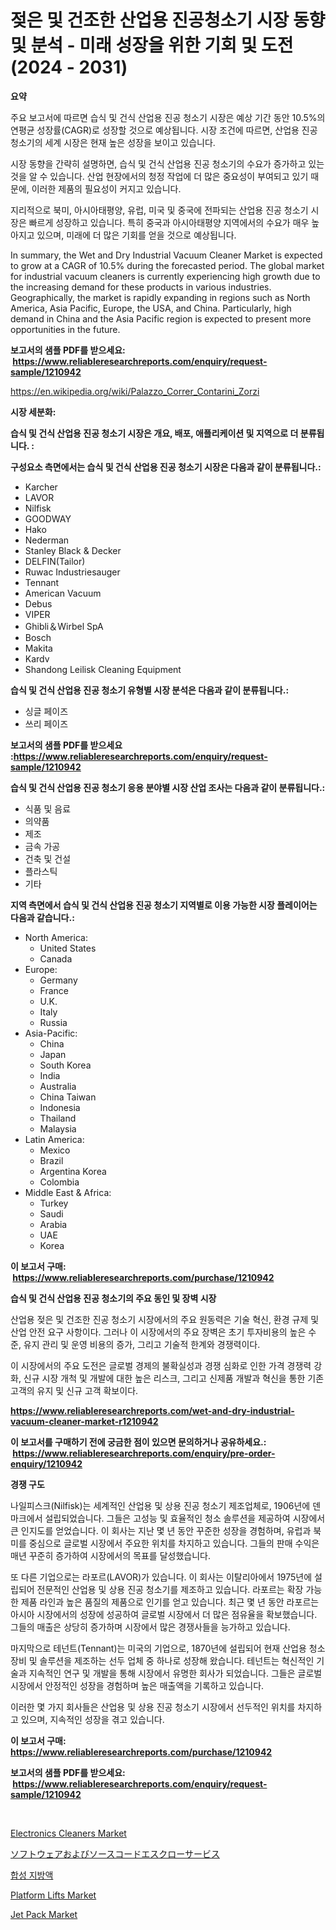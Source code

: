 <p><h1>젖은 및 건조한 산업용 진공청소기 시장 동향 및 분석 - 미래 성장을 위한 기회 및 도전 (2024 - 2031)</h1></p><p><strong>요약</strong></p>
<p><p>주요 보고서에 따르면 습식 및 건식 산업용 진공 청소기 시장은 예상 기간 동안 10.5%의 연평균 성장률(CAGR)로 성장할 것으로 예상됩니다. 시장 조건에 따르면, 산업용 진공 청소기의 세계 시장은 현재 높은 성장을 보이고 있습니다.</p><p>시장 동향을 간략히 설명하면, 습식 및 건식 산업용 진공 청소기의 수요가 증가하고 있는 것을 알 수 있습니다. 산업 현장에서의 청정 작업에 더 많은 중요성이 부여되고 있기 때문에, 이러한 제품의 필요성이 커지고 있습니다.</p><p>지리적으로 북미, 아시아태평양, 유럽, 미국 및 중국에 전파되는 산업용 진공 청소기 시장은 빠르게 성장하고 있습니다. 특히 중국과 아시아태평양 지역에서의 수요가 매우 높아지고 있으며, 미래에 더 많은 기회를 얻을 것으로 예상됩니다.</p><p>In summary, the Wet and Dry Industrial Vacuum Cleaner Market is expected to grow at a CAGR of 10.5% during the forecasted period. The global market for industrial vacuum cleaners is currently experiencing high growth due to the increasing demand for these products in various industries. Geographically, the market is rapidly expanding in regions such as North America, Asia Pacific, Europe, the USA, and China. Particularly, high demand in China and the Asia Pacific region is expected to present more opportunities in the future.</p></p>
<p><strong>보고서의 샘플 PDF를 받으세요: &nbsp;<a href="https://www.reliableresearchreports.com/enquiry/request-sample/1210942">https://www.reliableresearchreports.com/enquiry/request-sample/1210942</a></strong></p>
<p><a href="https://en.wikipedia.org/wiki/Palazzo_Correr_Contarini_Zorzi">https://en.wikipedia.org/wiki/Palazzo_Correr_Contarini_Zorzi</a></p>
<p><strong>시장 세분화:</strong></p>
<p><strong> 습식 및 건식 산업용 진공 청소기 시장은 개요, 배포, 애플리케이션 및 지역으로 더 분류됩니다. :</strong></p>
<p><strong>구성요소 측면에서는 습식 및 건식 산업용 진공 청소기 시장은 다음과 같이 분류됩니다.:</strong></p>
<p><ul><li>Karcher</li><li>LAVOR</li><li>Nilfisk</li><li>GOODWAY</li><li>Hako</li><li>Nederman</li><li>Stanley Black & Decker</li><li>DELFIN(Tailor)</li><li>Ruwac Industriesauger</li><li>Tennant</li><li>American Vacuum</li><li>Debus</li><li>VIPER</li><li>Ghibli＆Wirbel SpA</li><li>Bosch</li><li>Makita</li><li>Kardv</li><li>Shandong Leilisk Cleaning Equipment</li></ul></p>
<p><strong> 습식 및 건식 산업용 진공 청소기 유형별 시장 분석은 다음과 같이 분류됩니다.:</strong></p>
<p><ul><li>싱글 페이즈</li><li>쓰리 페이즈</li></ul></p>
<p><strong>보고서의 샘플 PDF를 받으세요 :<a href="https://www.reliableresearchreports.com/enquiry/request-sample/1210942">https://www.reliableresearchreports.com/enquiry/request-sample/1210942</a></strong></p>
<p><strong> 습식 및 건식 산업용 진공 청소기 응용 분야별 시장 산업 조사는 다음과 같이 분류됩니다.:</strong></p>
<p><ul><li>식품 및 음료</li><li>의약품</li><li>제조</li><li>금속 가공</li><li>건축 및 건설</li><li>플라스틱</li><li>기타</li></ul></p>
<p><strong>지역 측면에서 습식 및 건식 산업용 진공 청소기 지역별로 이용 가능한 시장 플레이어는 다음과 같습니다.:</strong></p>
<p><ul>
    <li>
        North America:
        <ul>
            <li>United States</li>
            <li>Canada</li>
        </ul>
    </li>
    <li>
        Europe:
        <ul>
            <li>Germany</li>
            <li>France</li>
            <li>U.K.</li>
            <li>Italy</li>
            <li>Russia</li>
        </ul>
    </li>
    <li>
        Asia-Pacific:
        <ul>
            <li>China</li>
            <li>Japan</li>
            <li>South Korea</li>
            <li>India</li>
            <li>Australia</li>
            <li>China Taiwan</li>
            <li>Indonesia</li>
            <li>Thailand</li>
            <li>Malaysia</li>
        </ul>
    </li>
    <li>
        Latin America:
        <ul>
            <li>Mexico</li>
            <li>Brazil</li>
            <li>Argentina Korea</li>
            <li>Colombia</li>
        </ul>
    </li>
    <li>
        Middle East & Africa:
        <ul>
            <li>Turkey</li>
            <li>Saudi</li>
            <li>Arabia</li>
            <li>UAE</li>
            <li>Korea</li>
        </ul>
    </li>
    </ul></p>
<p><strong>이 보고서 구매: &nbsp;<a href="https://www.reliableresearchreports.com/purchase/1210942">https://www.reliableresearchreports.com/purchase/1210942</a></strong></p>
<p><strong>습식 및 건식 산업용 진공 청소기의 주요 동인 및 장벽 시장</strong></p>
<p><p>산업용 젖은 및 건조한 진공 청소기 시장에서의 주요 원동력은 기술 혁신, 환경 규제 및 산업 안전 요구 사항이다. 그러나 이 시장에서의 주요 장벽은 초기 투자비용의 높은 수준, 유지 관리 및 운영 비용의 증가, 그리고 기술적 한계와 경쟁력이다.</p><p>이 시장에서의 주요 도전은 글로벌 경제의 불확실성과 경쟁 심화로 인한 가격 경쟁력 강화, 신규 시장 개척 및 개발에 대한 높은 리스크, 그리고 신제품 개발과 혁신을 통한 기존 고객의 유지 및 신규 고객 확보이다.</p></p>
<p><strong><a href="https://www.reliableresearchreports.com/wet-and-dry-industrial-vacuum-cleaner-market-r1210942">https://www.reliableresearchreports.com/wet-and-dry-industrial-vacuum-cleaner-market-r1210942</a></strong></p>
<p><strong>이 보고서를 구매하기 전에 궁금한 점이 있으면 문의하거나 공유하세요.: &nbsp;<a href="https://www.reliableresearchreports.com/enquiry/pre-order-enquiry/1210942">https://www.reliableresearchreports.com/enquiry/pre-order-enquiry/1210942</a></strong></p>
<p><strong>경쟁 구도</strong></p>
<p><p>나일피스크(Nilfisk)는 세계적인 산업용 및 상용 진공 청소기 제조업체로, 1906년에 덴마크에서 설립되었습니다. 그들은 고성능 및 효율적인 청소 솔루션을 제공하여 시장에서 큰 인지도를 얻었습니다. 이 회사는 지난 몇 년 동안 꾸준한 성장을 경험하며, 유럽과 북미를 중심으로 글로벌 시장에서 주요한 위치를 차지하고 있습니다. 그들의 판매 수익은 매년 꾸준히 증가하여 시장에서의 목표를 달성했습니다.</p><p>또 다른 기업으로는 라포르(LAVOR)가 있습니다. 이 회사는 이탈리아에서 1975년에 설립되어 전문적인 산업용 및 상용 진공 청소기를 제조하고 있습니다. 라포르는 확장 가능한 제품 라인과 높은 품질의 제품으로 인기를 얻고 있습니다. 최근 몇 년 동안 라포르는 아시아 시장에서의 성장에 성공하여 글로벌 시장에서 더 많은 점유율을 확보했습니다. 그들의 매출은 상당히 증가하며 시장에서 많은 경쟁사들을 능가하고 있습니다.</p><p>마지막으로 테넌트(Tennant)는 미국의 기업으로, 1870년에 설립되어 현재 산업용 청소 장비 및 솔루션을 제조하는 선두 업체 중 하나로 성장해 왔습니다. 테넌트는 혁신적인 기술과 지속적인 연구 및 개발을 통해 시장에서 유명한 회사가 되었습니다. 그들은 글로벌 시장에서 안정적인 성장을 경험하며 높은 매출액을 기록하고 있습니다. </p><p>이러한 몇 가지 회사들은 산업용 및 상용 진공 청소기 시장에서 선두적인 위치를 차지하고 있으며, 지속적인 성장을 겪고 있습니다.</p></p>
<p><strong>이 보고서 구매: &nbsp; <a href="https://www.reliableresearchreports.com/purchase/1210942">https://www.reliableresearchreports.com/purchase/1210942</a></strong></p>
<p><strong>보고서의 샘플 PDF를 받으세요: &nbsp;<a href="https://www.reliableresearchreports.com/enquiry/request-sample/1210942">https://www.reliableresearchreports.com/enquiry/request-sample/1210942</a></strong><strong></strong></p>
<p>&nbsp;</p>
<p><p><a href="https://github.com/goodweq44/Market-Research-Report-List-1/blob/main/electronics-cleaners-market.md">Electronics Cleaners Market</a></p><p><a href="https://github.com/DemarcusKuhlman/Market-Research-Report-List-1/blob/main/2167755141458.md">ソフトウェアおよびソースコードエスクローサービス</a></p><p><a href="https://github.com/FelipeGrrady654556/Market-Research-Report-List-2/blob/main/2514731149308.md">합성 지방액</a></p><p><a href="https://issuu.com/reportprime-2/docs/platform-lifts-market-size-2030.pptx">Platform Lifts Market</a></p><p><a href="https://github.com/kpvmspce33/Market-Research-Report-List-1/blob/main/jet-pack-market.md">Jet Pack Market</a></p></p>